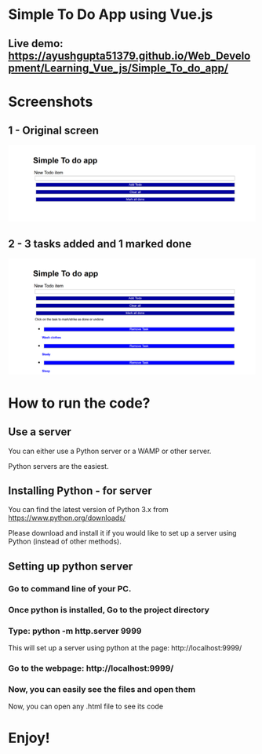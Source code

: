 # Simple To Do App using Vue.js


## Live demo: https://ayushgupta51379.github.io/Web_Development/Learning_Vue_js/Simple_To_do_app/

# Screenshots

## 1 - Original screen

![Screenshot](https://github.com/AyushGupta51379/Web_Development/blob/master/Learning_Vue_js/Simple_To_do_app/Screenshot0.PNG)

## 2 - 3 tasks added and 1 marked done

![Screenshot](https://github.com/AyushGupta51379/Web_Development/blob/master/Learning_Vue_js/Simple_To_do_app/Screenshot.PNG)

# How to run the code?

## Use a server

You can either use a Python server or a WAMP or other server.

Python servers are the easiest.

## Installing Python - for server

You can find the latest version of Python 3.x from https://www.python.org/downloads/

Please download and install it if you would like to set up a server using Python (instead of other methods).

## Setting up python server

### Go to command line of your PC.

### Once python is installed, Go to the project directory

### Type: python -m http.server 9999
This will set up a server using python at the page: http://localhost:9999/

### Go to the webpage: http://localhost:9999/

### Now, you can easily see the files and open them

Now, you can open any .html file to see its code

# Enjoy!

